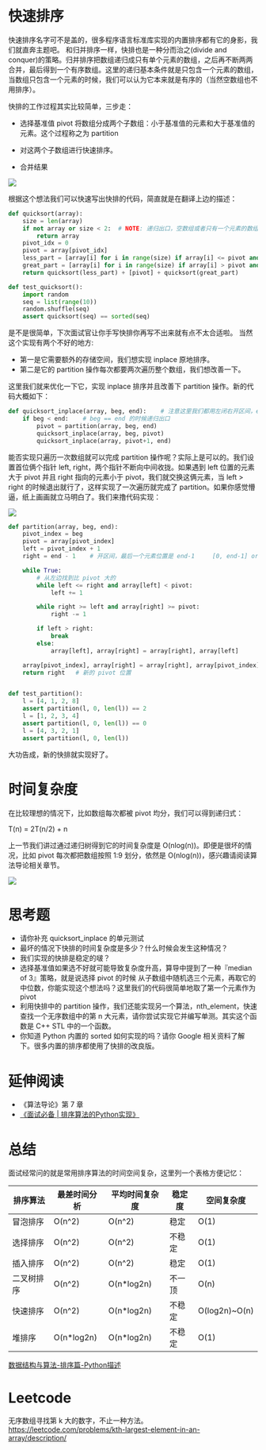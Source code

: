 # 快速排序

快速排序名字可不是盖的，很多程序语言标准库实现的内置排序都有它的身影，我们就直奔主题吧。
和归并排序一样，快排也是一种分而治之(divide and conquer)的策略。归并排序把数组递归成只有单个元素的数组，之后再不断两两
合并，最后得到一个有序数组。这里的递归基本条件就是只包含一个元素的数组，当数组只包含一个元素的时候，我们可以认为它本来就是有序的（当然空数组也不用排序）。

快排的工作过程其实比较简单，三步走：

- 选择基准值 pivot 将数组分成两个子数组：小于基准值的元素和大于基准值的元素。这个过程称之为 partition

- 对这两个子数组进行快速排序。

- 合并结果

![](quick_sort.png)

根据这个想法我们可以快速写出快排的代码，简直就是在翻译上边的描述：

```py
def quicksort(array):
    size = len(array)
    if not array or size < 2:  # NOTE: 递归出口，空数组或者只有一个元素的数组都是有序的
        return array
    pivot_idx = 0
    pivot = array[pivot_idx]
    less_part = [array[i] for i in range(size) if array[i] <= pivot and pivot_idx != i]
    great_part = [array[i] for i in range(size) if array[i] > pivot and pivot_idx != i]
    return quicksort(less_part) + [pivot] + quicksort(great_part)

def test_quicksort():
    import random
    seq = list(range(10))
    random.shuffle(seq)
    assert quicksort(seq) == sorted(seq)
```
是不是很简单，下次面试官让你手写快排你再写不出来就有点不太合适啦。 当然这个实现有两个不好的地方:

- 第一是它需要额外的存储空间，我们想实现 inplace 原地排序。
- 第二是它的 partition 操作每次都要两次遍历整个数组，我们想改善一下。

这里我们就来优化一下它，实现 inplace 排序并且改善下 partition 操作。新的代码大概如下：

```py
def quicksort_inplace(array, beg, end):    # 注意这里我们都用左闭右开区间，end 传入 len(array)
    if beg < end:    # beg == end 的时候递归出口
        pivot = partition(array, beg, end)
        quicksort_inplace(array, beg, pivot)
        quicksort_inplace(array, pivot+1, end)
```

能否实现只遍历一次数组就可以完成 partition 操作呢？实际上是可以的。我们设置首位俩个指针 left, right，两个指针不断向中间收拢。如果遇到 left 位置的元素大于 pivot 并且 right 指向的元素小于 pivot，我们就交换这俩元素，当 left > right 的时候退出就行了，这样实现了一次遍历就完成了 partition。如果你感觉懵逼，纸上画画就立马明白了。我们来撸代码实现：

![](partition.png)

```py
def partition(array, beg, end):
    pivot_index = beg
    pivot = array[pivot_index]
    left = pivot_index + 1
    right = end - 1    # 开区间，最后一个元素位置是 end-1     [0, end-1] or [0: end)，括号表示开区间

    while True:
        # 从左边找到比 pivot 大的
        while left <= right and array[left] < pivot:
            left += 1

        while right >= left and array[right] >= pivot:
            right -= 1

        if left > right:
            break
        else:
            array[left], array[right] = array[right], array[left]

    array[pivot_index], array[right] = array[right], array[pivot_index]
    return right   # 新的 pivot 位置


def test_partition():
    l = [4, 1, 2, 8]
    assert partition(l, 0, len(l)) == 2
    l = [1, 2, 3, 4]
    assert partition(l, 0, len(l)) == 0
    l = [4, 3, 2, 1]
    assert partition(l, 0, len(l))
```

大功告成，新的快排就实现好了。

# 时间复杂度
在比较理想的情况下，比如数组每次都被 pivot 均分，我们可以得到递归式：

T(n) = 2T(n/2) + n

上一节我们讲过通过递归树得到它的时间复杂度是 O(nlog(n))。即便是很坏的情况，比如 pivot 每次都把数组按照 1:9 划分，依然是 O(nlog(n))，感兴趣请阅读算法导论相关章节。

![](quicksort_worst.png)


# 思考题
- 请你补充 quicksort_inplace 的单元测试
- 最坏的情况下快排的时间复杂度是多少？什么时候会发生这种情况？
- 我们实现的快排是稳定的啵？
- 选择基准值如果选不好就可能导致复杂度升高，算导中提到了一种『median of 3』策略，就是说选择 pivot 的时候 从子数组中随机选三个元素，再取它的中位数，你能实现这个想法吗？这里我们的代码很简单地取了第一个元素作为 pivot
- 利用快排中的 partition 操作，我们还能实现另一个算法，nth_element，快速查找一个无序数组中的第 n 大元素，请你尝试实现它并编写单测。其实这个函数是 C++ STL 中的一个函数。
- 你知道 Python 内置的 sorted 如何实现的吗？请你 Google 相关资料了解下。很多内置的排序都使用了快排的改良版。


# 延伸阅读
- 《算法导论》第 7 章
- [《面试必备 | 排序算法的Python实现》](https://zhuanlan.zhihu.com/p/36419582)

# 总结

面试经常问的就是常用排序算法的时间空间复杂，这里列一个表格方便记忆：

| 排序算法   | 最差时间分析 | 平均时间复杂度 | 稳定度 | 空间复杂度     |
|------------|--------------|----------------|--------|----------------|
| 冒泡排序   | O(n^2)       | O(n^2)         | 稳定   | O(1)           |
| 选择排序   | O(n^2)       | O(n^2)         | 不稳定 | O(1)           |
| 插入排序   | O(n^2)       | O(n^2)         | 稳定   | O(1)           |
| 二叉树排序 | O(n^2)       | O(n\*log2n)    | 不一顶 | O(n)           |
| 快速排序   | O(n^2)       | O(n\*log2n)    | 不稳定 | O(log2n)\~O(n) |
| 堆排序     | O(n\*log2n)  | O(n\*log2n)    | 不稳定 | O(1)           |

[数据结构与算法-排序篇-Python描述](https://blog.csdn.net/mrlevo520/article/details/77829204<Paste>)

# Leetcode

无序数组寻找第 k 大的数字，不止一种方法。
https://leetcode.com/problems/kth-largest-element-in-an-array/description/

